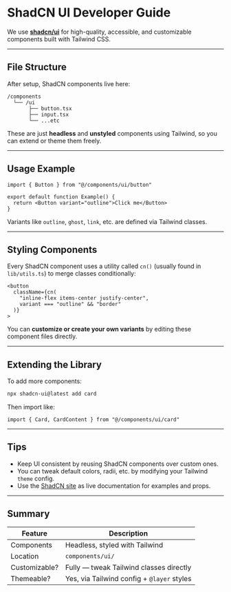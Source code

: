 # ShadCN UI Developer Guide

We use [**shadcn/ui**](https://ui.shadcn.dev/) for high-quality, accessible, and customizable components built with Tailwind CSS.

---

## File Structure

After setup, ShadCN components live here:

```
/components
  └── /ui
       ├── button.tsx
       ├── input.tsx
       └── ...etc
```

These are just **headless** and **unstyled** components using Tailwind, so you can extend or theme them freely.

---

## Usage Example

```tsx
import { Button } from "@/components/ui/button"

export default function Example() {
  return <Button variant="outline">Click me</Button>
}
```

Variants like `outline`, `ghost`, `link`, etc. are defined via Tailwind classes.

---

## Styling Components

Every ShadCN component uses a utility called `cn()` (usually found in `lib/utils.ts`) to merge classes conditionally:

```tsx
<button
  className={cn(
    "inline-flex items-center justify-center",
    variant === "outline" && "border"
  )}
>
```

You can **customize or create your own variants** by editing these component files directly.

---

## Extending the Library

To add more components:

```bash
npx shadcn-ui@latest add card
```

Then import like:

```tsx
import { Card, CardContent } from "@/components/ui/card"
```

---

## Tips

- Keep UI consistent by reusing ShadCN components over custom ones.
- You can tweak default colors, radii, etc. by modifying your Tailwind `theme` config.
- Use the [ShadCN site](https://ui.shadcn.dev/docs/components/accordion) as live documentation for examples and props.

---

## Summary

| Feature         | Description                                  |
|-----------------|----------------------------------------------|
| Components      | Headless, styled with Tailwind               |
| Location        | `components/ui/`                             |
| Customizable?   | Fully — tweak Tailwind classes directly      |
| Themeable?      | Yes, via Tailwind config + `@layer` styles   |
